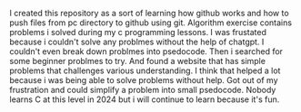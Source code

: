 I created this repository as a sort of learning how github works and how to push files from pc directory to github using git. Algorithm exercise contains problems i solved during my c programming lessons. I was frustated because i couldn't solve any problmes without the help of chatgpt. I couldn't even break down problmes into psedocode. Then i searched for some beginner problmes to try. And found a website that has simple problems that challenges various understanding. I think that helped a lot because i was being able to solve problems without help. Got out of my frustration and could simplify a problem into small psedocode. Nobody learns C at this level in 2024 but i will continue to learn because it's fun.
